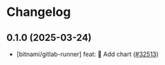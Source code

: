 # Changelog

## 0.1.0 (2025-03-24)

* [bitnami/gitlab-runner] feat: :tada: Add chart ([#32513](https://github.com/bitnami/charts/pull/32513))
